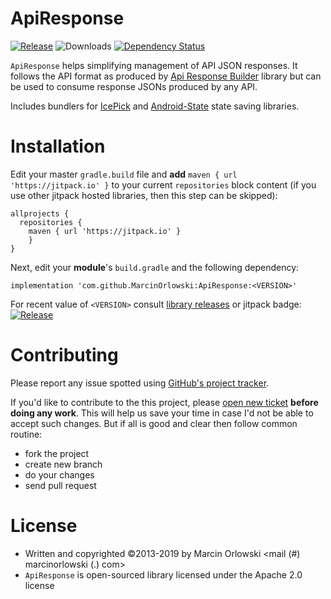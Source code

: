 ApiResponse
===========

[![Release](https://jitpack.io/v/MarcinOrlowski/ApiResponse.svg)](https://jitpack.io/#MarcinOrlowski/ApiResponse)
![Downloads](https://jitpack.io/v/MarcinOrlowski/ApiResponse/month.svg)
[![Dependency Status](https://dependencyci.com/github/MarcinOrlowski/ApiResponse/badge)](https://dependencyci.com/github/MarcinOrlowski/ApiResponse)

 `ApiResponse` helps simplifying management of API JSON responses. It follows the API
 format as produced by [Api Response Builder](https://github.com/MarcinOrlowski/laravel-api-response-builder)
 library but can be used to consume response JSONs produced by any API.

 Includes bundlers for [IcePick](https://github.com/frankiesardo/icepick) 
 and [Android-State](https://github.com/evernote/android-state) state saving libraries.


Installation
============

 Edit your master `gradle.build` file and **add** `maven { url 'https://jitpack.io' }` to your current
 `repositories` block content (if you use other jitpack hosted libraries, then this step can be skipped):

    allprojects {
      repositories {
        maven { url 'https://jitpack.io' }
        }
    }

 Next, edit your **module**'s `build.gradle` and the following dependency:

    implementation 'com.github.MarcinOrlowski:ApiResponse:<VERSION>'

 For recent value of `<VERSION>` consult [library releases](https://github.com/MarcinOrlowski/ApiResponse/releases)
 or jitpack badge: [![Release](https://jitpack.io/v/MarcinOrlowski/ApiResponse.svg)](https://jitpack.io/#MarcinOrlowski/ApiResponse)


Contributing
============
  
 Please report any issue spotted using [GitHub's project tracker](https://github.com/MarcinOrlowski/ApiResponse/issues).
   
 If you'd like to contribute to the this project, please [open new ticket](https://github.com/MarcinOrlowski/ApiResponse/issues) 
 **before doing any work**. This will help us save your time in case I'd not be able to accept such changes. But if all is good and 
 clear then follow common routine:
  
  * fork the project
  * create new branch
  * do your changes
  * send pull request
 
  
License
=======
  
  * Written and copyrighted &copy;2013-2019 by Marcin Orlowski <mail (#) marcinorlowski (.) com>
  * `ApiResponse` is open-sourced library licensed under the Apache 2.0 license
